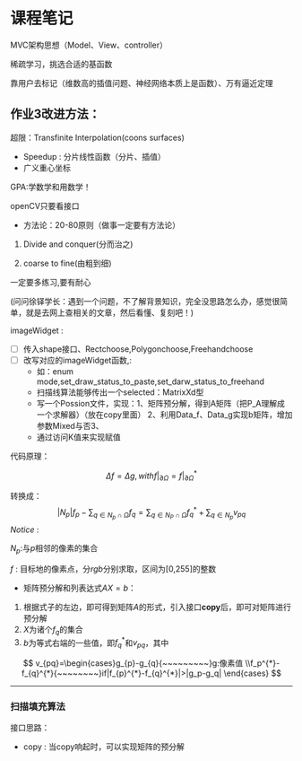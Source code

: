 # 课程笔记

MVC架构思想（Model、View、controller）

稀疏学习，挑选合适的基函数

靠用户去标记（维数高的插值问题、神经网络本质上是函数）、万有逼近定理



## 作业3改进方法：

超限：Transfinite Interpolation(coons surfaces)

* Speedup : 分片线性函数（分片、插值）
* 广义重心坐标

GPA:学数学和用数学！

openCV只要看接口

* 方法论：20-80原则（做事一定要有方法论）

1. Divide and conquer(分而治之)

2. coarse to fine(由粗到细)

一定要多练习,要有耐心



(问问徐铎学长：遇到一个问题，不了解背景知识，完全没思路怎么办，感觉很简单，就是去网上查相关的文章，然后看懂、复刻吧！)

imageWidget : 

- [ ] 传入shape接口、Rectchoose,Polygonchoose,Freehandchoose
- [ ] 改写对应的imageWidget函数,:
  * 如：enum mode,set_draw_status_to_paste,set_darw_status_to_freehand
  * 扫描线算法能够传出一个selected：MatrixXd型
  * 写一个Possion文件，实现：1、矩阵预分解，得到A矩阵（把P_A理解成一个求解器）（放在copy里面） 2、利用Data_f、Data_g实现b矩阵，增加参数Mixed与否3、
  * 通过访问K值来实现赋值



代码原理：

$$
\Delta{f}=\Delta{g},withf|_{\partial\Omega}=f|_{\partial\Omega}^{*}
$$

转换成：
$$
|N_{p}|f_{p}-\sum_{q{\in}N_p{\cap}\Omega}f_{q}=\sum_{q{\in}N_P{\cap}\Omega}f^{*}_{q}+\sum_{q{\in}N_p}v_{pq}
$$
*Notice* :

$N_{p}$:与*p*相邻的像素的集合

$f$ : 目标地的像素点，分*rgb*分别求取，区间为[0,255]的整数



* 矩阵预分解和列表达式$AX=b$：

1. 根据式子的左边，即可得到矩阵$A$的形式，引入接口**copy**后，即可对矩阵进行预分解
2. $X$为诸个$f_q$的集合
3. $b$为等式右端的一些值，即$f_{q}^{*}$和$v_{pq}$，其中

$$
v_{pq}=\begin{cases}g_{p}-g_{q}{~~~~~~~~~}g:像素值
\\f_p^{*}-f_{q}^{*}{~~~~~~~~}if|f_{p}^{*}-f_{q}^{*}|>|g_p-g_q|
\end{cases}
$$

---

### 扫描填充算法







接口思路：

* copy : 当copy响起时，可以实现矩阵的预分解


